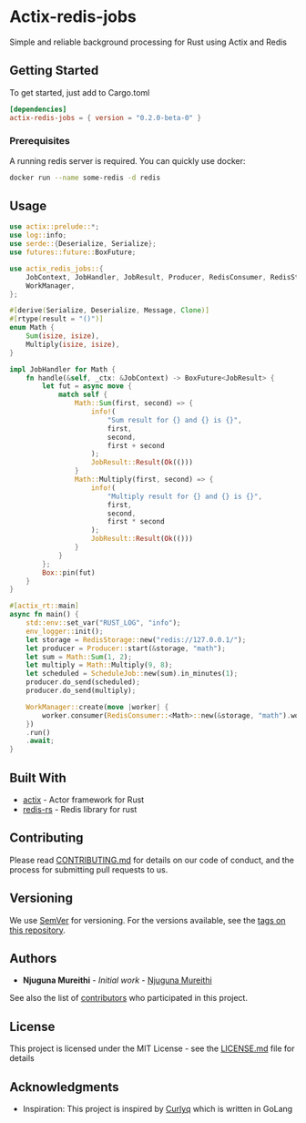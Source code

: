 # Actix-redis-jobs

Simple and reliable background processing for Rust using Actix and Redis

## Getting Started

To get started, just add to Cargo.toml

```toml
[dependencies]
actix-redis-jobs = { version = "0.2.0-beta-0" }
```

### Prerequisites

A running redis server is required.
You can quickly use docker:

```bash
docker run --name some-redis -d redis
```

## Usage

```rust
use actix::prelude::*;
use log::info;
use serde::{Deserialize, Serialize};
use futures::future::BoxFuture;

use actix_redis_jobs::{
    JobContext, JobHandler, JobResult, Producer, RedisConsumer, RedisStorage, ScheduleJob,
    WorkManager,
};

#[derive(Serialize, Deserialize, Message, Clone)]
#[rtype(result = "()")]
enum Math {
    Sum(isize, isize),
    Multiply(isize, isize),
}

impl JobHandler for Math {
    fn handle(&self, _ctx: &JobContext) -> BoxFuture<JobResult> {
        let fut = async move {
            match self {
                Math::Sum(first, second) => {
                    info!(
                        "Sum result for {} and {} is {}",
                        first,
                        second,
                        first + second
                    );
                    JobResult::Result(Ok(()))
                }
                Math::Multiply(first, second) => {
                    info!(
                        "Multiply result for {} and {} is {}",
                        first,
                        second,
                        first * second
                    );
                    JobResult::Result(Ok(()))
                }
            }
        };
        Box::pin(fut)
    }
}

#[actix_rt::main]
async fn main() {
    std::env::set_var("RUST_LOG", "info");
    env_logger::init();
    let storage = RedisStorage::new("redis://127.0.0.1/");
    let producer = Producer::start(&storage, "math");
    let sum = Math::Sum(1, 2);
    let multiply = Math::Multiply(9, 8);
    let scheduled = ScheduleJob::new(sum).in_minutes(1);
    producer.do_send(scheduled);
    producer.do_send(multiply);

    WorkManager::create(move |worker| {
        worker.consumer(RedisConsumer::<Math>::new(&storage, "math").workers(2))
    })
    .run()
    .await;
}
```

## Built With

- [actix](https://actix.rs) - Actor framework for Rust
- [redis-rs](https://github.com/mitsuhiko/redis-rs) - Redis library for rust

## Contributing

Please read [CONTRIBUTING.md](CONTRIBUTING.md) for details on our code of conduct, and the process for submitting pull requests to us.

## Versioning

We use [SemVer](http://semver.org/) for versioning. For the versions available, see the [tags on this repository](https://github.com/geofmureithi/actix-jobs/tags).

## Authors

- **Njuguna Mureithi** - _Initial work_ - [Njuguna Mureithi](https://github.com/geofmureithi)

See also the list of [contributors](https://github.com/geofmureithi/actix-jobs/contributors) who participated in this project.

## License

This project is licensed under the MIT License - see the [LICENSE.md](LICENSE.md) file for details

## Acknowledgments

- Inspiration: This project is inspired by [Curlyq](https://github.com/mcmathja/curlyq) which is written in GoLang
